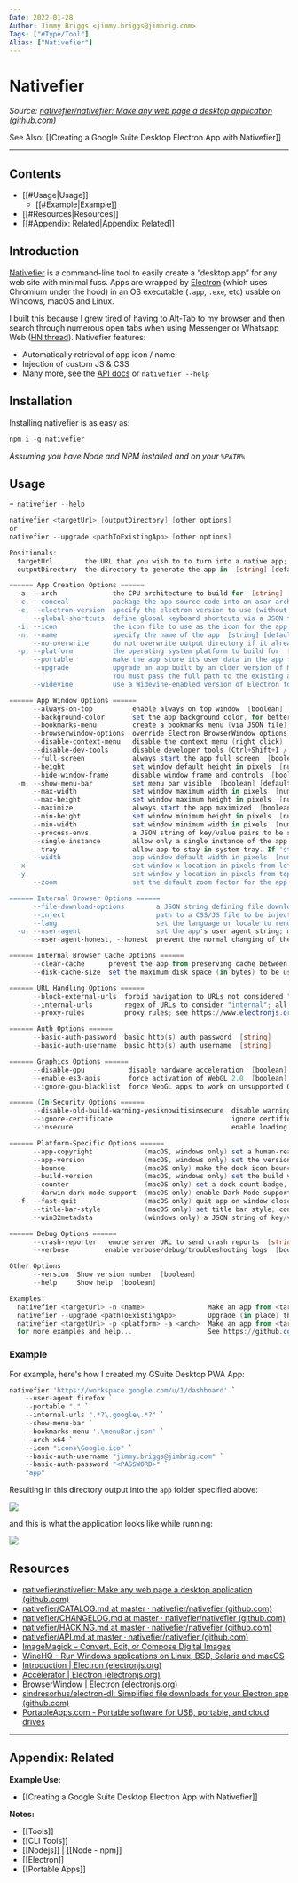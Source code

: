 ```yaml
---
Date: 2022-01-28
Author: Jimmy Briggs <jimmy.briggs@jimbrig.com>
Tags: ["#Type/Tool"]
Alias: ["Nativefier"]
---
```


# Nativefier

*Source: [nativefier/nativefier: Make any web page a desktop application (github.com)](https://github.com/nativefier/nativefier)*

See Also: [[Creating a Google Suite Desktop Electron App with Nativefier]]

***

## Contents

- [[#Usage|Usage]]
	- [[#Example|Example]]
- [[#Resources|Resources]]
- [[#Appendix: Related|Appendix: Related]]


## Introduction

[Nativefier](https://github.com/nativefier/nativefier) is a command-line tool to easily create a “desktop app” for any web site with minimal fuss. Apps are wrapped by [Electron](https://www.electronjs.org/) (which uses Chromium under the hood) in an OS executable (`.app`, `.exe`, etc) usable on Windows, macOS and Linux.

I built this because I grew tired of having to Alt-Tab to my browser and then search through numerous open tabs when using Messenger or Whatsapp Web ([HN thread](https://news.ycombinator.com/item?id=10930718)). Nativefier features:

-   Automatically retrieval of app icon / name
-   Injection of custom JS & CSS
-   Many more, see the [API docs](https://github.com/nativefier/nativefier/blob/master/API.md) or `nativefier --help`

## Installation

Installing nativefier is as easy as:

```powershell
npm i -g nativefier
```

*Assuming you have Node and NPM installed and on your `%PATH%`*

## Usage

```PowerShell
➜ nativefier --help

nativefier <targetUrl> [outputDirectory] [other options]
or
nativefier --upgrade <pathToExistingApp> [other options]

Positionals:
  targetUrl        the URL that you wish to to turn into a native app; required if not using --upgrade  [string]
  outputDirectory  the directory to generate the app in  [string] [default: current directory]

====== App Creation Options ======
  -a, --arch              the CPU architecture to build for  [string] [choices: "ia32", "x64", "armv7l", "arm64"] [default: current Node's arch]
  -c, --conceal           package the app source code into an asar archive  [boolean] [default: false]
  -e, --electron-version  specify the electron version to use (without the 'v'); see https://github.com/electron/electron/releases  [default: 16.0.6]
      --global-shortcuts  define global keyboard shortcuts via a JSON file; See https://github.com/nativefier/nativefier/blob/master/API.md#global-shortcuts  [string]
  -i, --icon              the icon file to use as the icon for the app (.ico on Windows, .icns/.png on macOS, .png on Linux)  [string]
  -n, --name              specify the name of the app  [string] [default: the title of the page passed via targetUrl]
      --no-overwrite      do not overwrite output directory if it already exists  [boolean] [default: false]
  -p, --platform          the operating system platform to build for  [string] [choices: "darwin", "linux", "mac", "mas", "osx", "win32", "windows"] [default: current operating system]
      --portable          make the app store its user data in the app folder; WARNING: see https://github.com/nativefier/nativefier/blob/master/API.md#portable for security risks  [boolean] [default: false]
      --upgrade           upgrade an app built by an older version of Nativefier
                          You must pass the full path to the existing app executable (app will be overwritten with upgraded version by default)  [string]
      --widevine          use a Widevine-enabled version of Electron for DRM playback (use at your own risk, it's unofficial, provided by CastLabs)  [boolean] [default: false]

====== App Window Options ======
      --always-on-top          enable always on top window  [boolean] [default: false]
      --background-color       set the app background color, for better integration while the app is loading. Example value: '#2e2c29'  [string]
      --bookmarks-menu         create a bookmarks menu (via JSON file); See https://github.com/nativefier/nativefier/blob/master/API.md#bookmarks-menu  [string]
      --browserwindow-options  override Electron BrowserWindow options (via JSON string); see https://github.com/nativefier/nativefier/blob/master/API.md#browserwindow-options
      --disable-context-menu   disable the context menu (right click)  [boolean] [default: false]
      --disable-dev-tools      disable developer tools (Ctrl+Shift+I / F12)  [boolean] [default: false]
      --full-screen            always start the app full screen  [boolean] [default: false]
      --height                 set window default height in pixels  [number] [default: 800]
      --hide-window-frame      disable window frame and controls  [boolean] [default: false]
  -m, --show-menu-bar          set menu bar visible  [boolean] [default: false]
      --max-width              set window maximum width in pixels  [number] [default: unlimited]
      --max-height             set window maximum height in pixels  [number] [default: unlimited]
      --maximize               always start the app maximized  [boolean] [default: false]
      --min-height             set window minimum height in pixels  [number] [default: 0]
      --min-width              set window minimum width in pixels  [number] [default: 0]
      --process-envs           a JSON string of key/value pairs to be set as environment variables before any browser windows are opened
      --single-instance        allow only a single instance of the app  [boolean] [default: false]
      --tray                   allow app to stay in system tray. If 'start-in-tray' is set as argument, don't show main window on first start  [choices: "true", "false", "start-in-tray"] [default: "false"]
      --width                  app window default width in pixels  [number] [default: 1280]
  -x                           set window x location in pixels from left  [number]
  -y                           set window y location in pixels from top  [number]
      --zoom                   set the default zoom factor for the app  [number] [default: 1]

====== Internal Browser Options ======
      --file-download-options        a JSON string defining file download options; see https://github.com/sindresorhus/electron-dl
      --inject                       path to a CSS/JS file to be injected; pass multiple times to inject multiple files  [array]
      --lang                         set the language or locale to render the web site as (e.g., "fr", "en-US", "es", etc.)  [string] [default: os language at runtime of the app]
  -u, --user-agent                   set the app's user agent string; may also use 'edge', 'firefox', or 'safari' to have one auto-generated  [string]
      --user-agent-honest, --honest  prevent the normal changing of the user agent string to appear as a regular Chrome browser  [boolean] [default: false]

====== Internal Browser Cache Options ======
      --clear-cache      prevent the app from preserving cache between launches  [boolean] [default: false]
      --disk-cache-size  set the maximum disk space (in bytes) to be used by the disk cache  [number] [default: chromium default]

====== URL Handling Options ======
      --block-external-urls  forbid navigation to URLs not considered "internal" (see '--internal-urls').  Instead of opening in an external browser, attempts to navigate to external URLs will be blocked  [boolean] [default: false]
      --internal-urls        regex of URLs to consider "internal"; all other URLs will be opened in an external browser  [string] [default: URLs sharing the same base domain]
      --proxy-rules          proxy rules; see https://www.electronjs.org/docs/api/session#sessetproxyconfig  [string]

====== Auth Options ======
      --basic-auth-password  basic http(s) auth password  [string]
      --basic-auth-username  basic http(s) auth username  [string]

====== Graphics Options ======
      --disable-gpu           disable hardware acceleration  [boolean] [default: false]
      --enable-es3-apis       force activation of WebGL 2.0  [boolean] [default: false]
      --ignore-gpu-blacklist  force WebGL apps to work on unsupported GPUs  [boolean] [default: false]

====== (In)Security Options ======
      --disable-old-build-warning-yesiknowitisinsecure  disable warning shown when opening an app made too long ago; Nativefier uses the Chrome browser (through Electron), and it is dangerous to keep using an old version of it  [boolean] [default: false]
      --ignore-certificate                              ignore certificate-related errors  [boolean] [default: false]
      --insecure                                        enable loading of insecure content  [boolean] [default: false]

====== Platform-Specific Options ======
      --app-copyright             (macOS, windows only) set a human-readable copyright line for the app; maps to `LegalCopyright` metadata property on Windows, and `NSHumanReadableCopyright` on macOS  [string]
      --app-version               (macOS, windows only) set the version of the app; maps to the `ProductVersion` metadata property on Windows, and `CFBundleShortVersionString` on macOS  [string]
      --bounce                    (macOS only) make the dock icon bounce when the counter increases  [boolean] [default: false]
      --build-version             (macOS, windows only) set the build version of the app; maps to `FileVersion` metadata property on Windows, and `CFBundleVersion` on macOS  [string]
      --counter                   (macOS only) set a dock count badge, determined by looking for a number in the window title  [boolean] [default: false]
      --darwin-dark-mode-support  (macOS only) enable Dark Mode support on macOS 10.14+  [boolean] [default: false]
  -f, --fast-quit                 (macOS only) quit app on window close  [boolean] [default: false]
      --title-bar-style           (macOS only) set title bar style; consider injecting custom CSS (via --inject) for better integration  [string] [choices: "hidden", "hiddenInset"]
      --win32metadata             (windows only) a JSON string of key/value pairs (ProductName, InternalName, FileDescription) to embed as executable metadata

====== Debug Options ======
      --crash-reporter  remote server URL to send crash reports  [string]
      --verbose         enable verbose/debug/troubleshooting logs  [boolean] [default: false]

Other Options
      --version  Show version number  [boolean]
      --help     Show help  [boolean]

Examples:
  nativefier <targetUrl> -n <name>                Make an app from <targetUrl> and set the application name to <name>
  nativefier --upgrade <pathToExistingApp>        Upgrade (in place) the existing Nativefier app at <pathToExistingApp>
  nativefier <targetUrl> -p <platform> -a <arch>  Make an app from <targetUrl> for the OS <platform> and CPU architecture <arch>
  for more examples and help...                   See https://github.com/nativefier/nativefier/blob/master/CATALOG.md

```

### Example

For example, here's how I created my GSuite Desktop PWA App:

```PowerShell
nativefier 'https://workspace.google.com/u/1/dashboard' `
    --user-agent firefox `
    --portable "." `
    --internal-urls ".*?\.google\.*?" `
    --show-menu-bar `
    --bookmarks-menu '.\menuBar.json' `
    --arch x64 `
    --icon "icons\Google.ico" `
    --basic-auth-username "jimmy.briggs@jimbrig.com" `
    --basic-auth-password "<PASSWORD>" `
    "app"
```

Resulting in this directory output into the `app` folder specified above:

![](https://i.imgur.com/CLX94pi.png)


and this is what the application looks like while running:

![](https://i.imgur.com/CXAk3R4.png)


## Resources

- [nativefier/nativefier: Make any web page a desktop application (github.com)](https://github.com/nativefier/nativefier)
- [nativefier/CATALOG.md at master · nativefier/nativefier (github.com)](https://github.com/nativefier/nativefier/blob/master/CATALOG.md)
- [nativefier/CHANGELOG.md at master · nativefier/nativefier (github.com)](https://github.com/nativefier/nativefier/blob/master/CHANGELOG.md)
- [nativefier/HACKING.md at master · nativefier/nativefier (github.com)](https://github.com/nativefier/nativefier/blob/master/HACKING.md)
- [nativefier/API.md at master · nativefier/nativefier (github.com)](https://github.com/nativefier/nativefier/blob/master/API.md#command-line)
- [ImageMagick – Convert, Edit, or Compose Digital Images](https://imagemagick.org/index.php)
- [WineHQ - Run Windows applications on Linux, BSD, Solaris and macOS](https://www.winehq.org/)
- [Introduction | Electron (electronjs.org)](https://www.electronjs.org/docs/latest/)
- [Accelerator | Electron (electronjs.org)](https://www.electronjs.org/docs/latest/api/accelerator)
- [BrowserWindow | Electron (electronjs.org)](https://www.electronjs.org/docs/latest/api/browser-window#new-browserwindowoptions)
- [sindresorhus/electron-dl: Simplified file downloads for your Electron app (github.com)](https://github.com/sindresorhus/electron-dl)
- [PortableApps.com - Portable software for USB, portable, and cloud drives](https://portableapps.com/)


***

## Appendix: Related

**Example Use:**

- [[Creating a Google Suite Desktop Electron App with Nativefier]]

**Notes:**

- [[Tools]]
- [[CLI Tools]]
- [[Nodejs]] | [[Node - npm]]
- [[Electron]]
- [[Portable Apps]]

